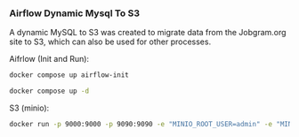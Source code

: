 ### Airflow Dynamic Mysql To S3

A dynamic MySQL to S3 was created to migrate data from the Jobgram.org site to S3, which can also be used for other processes.

Aifrlow (Init and Run):

```bash
docker compose up airflow-init
```

```bash
docker compose up -d
```

S3 (minio):

```bash
docker run -p 9000:9000 -p 9090:9090 -e "MINIO_ROOT_USER=admin" -e "MINIO_ROOT_PASSWORD=password" minio/minio:latest
```

